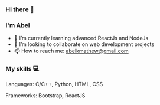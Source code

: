 ### Hi there 👋

### I'm Abel

<!--
**abelkmathew/abelkmathew** is a ✨ _special_ ✨ repository because its `README.md` (this file) appears on your GitHub profile.

Here are some ideas to get you started:

- 🔭 I’m currently working on ...
- 🌱 I’m currently learning ...
- 👯 I’m looking to collaborate on ...
- 🤔 I’m looking for help with ...
- 💬 Ask me about ...
- 📫 How to reach me: ...
- 😄 Pronouns: ...
- ⚡ Fun fact: ...
-->

- 🌱 I’m currently learning advanced ReactJs and NodeJs
- 👯 I’m looking to collaborate on web development projects
- 📫 How to reach me: abelkmathew@gmail.com

### My skills 💻


Languages: C/C++, Python, HTML, CSS

Frameworks: Bootstrap, ReactJS 
